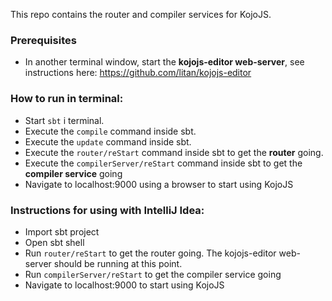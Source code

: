 This repo contains the router and compiler services for KojoJS.

### Prerequisites

* In another terminal window, start the **kojojs-editor web-server**, see instructions here: https://github.com/litan/kojojs-editor 

### How to run in terminal:
  
* Start `sbt` i terminal.
* Execute the `compile` command inside sbt.
* Execute the `update` command inside sbt.
* Execute the `router/reStart` command inside sbt to get the **router** going.
* Execute the `compilerServer/reStart` command inside sbt to get the **compiler service** going
* Navigate to localhost:9000 using a browser to start using KojoJS

### Instructions for using with IntelliJ Idea:
* Import sbt project
* Open sbt shell
* Run `router/reStart` to get the router going. The kojojs-editor web-server should be running at this point.
* Run `compilerServer/reStart` to get the compiler service going
* Navigate to localhost:9000 to start using KojoJS
